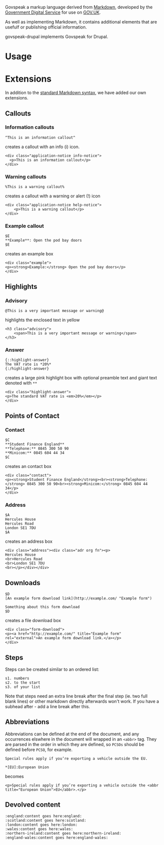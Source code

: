 Govspeak a markup language derived from [Markdown](http://daringfireball.net/projects/markdown/syntax "Markdown syntax"), developed by the [Government Digital Service](digital.cabinetoffice.gov.uk) for use on [GOV.UK](https://www.gov.uk). 

As well as implementing Markdown, it contains additional elements that are usefulf or publishing official information.

govspeak-drupal implements Govspeak for Drupal. 

# Usage

# Extensions

In addition to the [standard Markdown syntax](http://daringfireball.net/projects/markdown/syntax "Markdown syntax"), we have added our own extensions.

## Callouts

### Information callouts

    ^This is an information callout^

creates a callout with an info (i) icon.

    <div class="application-notice info-notice">
      <p>This is an information callout</p>
    </div>

### Warning callouts

    %This is a warning callout%

creates a callout with a warning or alert (!) icon

    <div class="application-notice help-notice">
    	<p>This is a warning callout</p>
    </div>

### Example callout

    $E
    **Example**: Open the pod bay doors
    $E

creates an example box

    <div class="example">
    <p><strong>Example:</strong> Open the pod bay doors</p>
    </div>

## Highlights

### Advisory

    @This is a very important message or warning@

highlights the enclosed text in yellow

    <h3 class="advisory">
    	<span>This is a very important message or warning</span>
    </h3>

### Answer

    {::highlight-answer}
    The VAT rate is *20%*
    {:/highlight-answer}

creates a large pink highlight box with optional preamble text and giant text denoted with `**`

    <div class="highlight-answer">
    <p>The standard VAT rate is <em>20%</em></p>
    </div>

## Points of Contact

### Contact

    $C
    **Student Finance England**
    **Telephone:** 0845 300 50 90
    **Minicom:** 0845 604 44 34
    $C

creates an contact box

    <div class="contact">
    <p><strong>Student Finance England</strong><br><strong>Telephone:</strong> 0845 300 50 90<br><strong>Minicom:</strong> 0845 604 44 34</p>
    </div>

### Address

    $A
    Hercules House
    Hercules Road
    London SE1 7DU
    $A

creates an address box

    <div class="address"><div class="adr org fn"><p>
    Hercules House
    <br>Hercules Road
    <br>London SE1 7DU
    <br></p></div></div>

## Downloads

    $D
    [An example form download link](http://example.com/ "Example form")

    Something about this form download
    $D

creates a file download box

    <div class="form-download">
    <p><a href="http://example.com/" title="Example form" rel="external">An example form download link.</a></p>
    </div>

## Steps

Steps can be created similar to an ordered list:

    s1. numbers
    s2. to the start
    s3. of your list

Note that steps need an extra line break after the final step (ie. two full blank lines) or other markdown directly afterwards won't work. If you have a subhead after - add a line break after this.

## Abbreviations

Abbreviations can be defined at the end of the document, and any occurrences elswhere in the document will wrapped in an `<abbr>` tag. They are parsed in the order in which they are defined, so `PCSOs` should be defined before `PCSO`, for example.

    Special rules apply if you’re exporting a vehicle outside the EU.

    *[EU]:European Union

becomes

    <p>Special rules apply if you’re exporting a vehicle outside the <abbr title="European Union">EU</abbr>.</p>

## Devolved content

    :england:content goes here:england:
    :scotland:content goes here:scotland:
    :london:content goes here:london:
    :wales:content goes here:wales:
    :northern-ireland:content goes here:northern-ireland:
    :england-wales:content goes here:england-wales:
